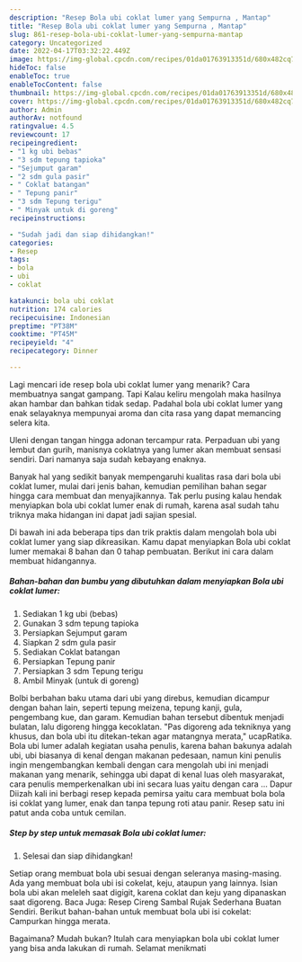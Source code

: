 ```yaml
---
description: "Resep Bola ubi coklat lumer yang Sempurna , Mantap"
title: "Resep Bola ubi coklat lumer yang Sempurna , Mantap"
slug: 861-resep-bola-ubi-coklat-lumer-yang-sempurna-mantap
category: Uncategorized
date: 2022-04-17T03:32:22.449Z
image: https://img-global.cpcdn.com/recipes/01da01763913351d/680x482cq70/bola-ubi-coklat-lumer-foto-resep-utama.jpg
hideToc: false
enableToc: true
enableTocContent: false
thumbnail: https://img-global.cpcdn.com/recipes/01da01763913351d/680x482cq70/bola-ubi-coklat-lumer-foto-resep-utama.jpg
cover: https://img-global.cpcdn.com/recipes/01da01763913351d/680x482cq70/bola-ubi-coklat-lumer-foto-resep-utama.jpg
author: Admin
authorAv: notfound
ratingvalue: 4.5
reviewcount: 17
recipeingredient:
- "1 kg ubi bebas"
- "3 sdm tepung tapioka"
- "Sejumput garam"
- "2 sdm gula pasir"
- " Coklat batangan"
- " Tepung panir"
- "3 sdm Tepung terigu"
- " Minyak untuk di goreng"
recipeinstructions:

- "Sudah jadi dan siap dihidangkan!"
categories:
- Resep
tags:
- bola
- ubi
- coklat

katakunci: bola ubi coklat 
nutrition: 174 calories
recipecuisine: Indonesian
preptime: "PT38M"
cooktime: "PT45M"
recipeyield: "4"
recipecategory: Dinner

---
```



Lagi mencari ide resep bola ubi coklat lumer yang menarik? Cara membuatnya sangat gampang. Tapi Kalau keliru mengolah maka hasilnya akan hambar dan bahkan tidak sedap. Padahal bola ubi coklat lumer yang enak selayaknya mempunyai aroma dan cita rasa yang dapat memancing selera kita.


Uleni dengan tangan hingga adonan tercampur rata. Perpaduan ubi yang lembut dan gurih, manisnya coklatnya yang lumer akan membuat sensasi sendiri. Dari namanya saja sudah kebayang enaknya.

Banyak hal yang sedikit banyak mempengaruhi kualitas rasa dari bola ubi coklat lumer, mulai dari jenis bahan, kemudian pemilihan bahan segar hingga cara membuat dan menyajikannya. Tak perlu pusing kalau hendak menyiapkan bola ubi coklat lumer enak di rumah, karena asal sudah tahu triknya maka hidangan ini dapat jadi sajian spesial.


Di bawah ini ada beberapa tips dan trik praktis dalam mengolah bola ubi coklat lumer yang siap dikreasikan. Kamu dapat menyiapkan Bola ubi coklat lumer memakai 8 bahan dan 0 tahap pembuatan. Berikut ini cara dalam membuat hidangannya.

<!--inarticleads1-->

##### Bahan-bahan dan bumbu yang dibutuhkan dalam menyiapkan Bola ubi coklat lumer:

1. Sediakan 1 kg ubi (bebas)
1. Gunakan 3 sdm tepung tapioka
1. Persiapkan Sejumput garam
1. Siapkan 2 sdm gula pasir
1. Sediakan  Coklat batangan
1. Persiapkan  Tepung panir
1. Persiapkan 3 sdm Tepung terigu
1. Ambil  Minyak (untuk di goreng)


Bolbi berbahan baku utama dari ubi yang direbus, kemudian dicampur dengan bahan lain, seperti tepung meizena, tepung kanji, gula, pengembang kue, dan garam. Kemudian bahan tersebut dibentuk menjadi bulatan, lalu digoreng hingga kecoklatan. &#34;Pas digoreng ada tekniknya yang khusus, dan bola ubi itu ditekan-tekan agar matangnya merata,&#34; ucapRatika. Bola ubi lumer adalah kegiatan usaha penulis, karena bahan bakunya adalah ubi, ubi biasanya di kenal dengan makanan pedesaan, namun kini penulis ingin mengembangkan kembali dengan cara mengolah ubi ini menjadi makanan yang menarik, sehingga ubi dapat di kenal luas oleh masyarakat, cara penulis memperkenalkan ubi ini secara luas yaitu dengan cara … Dapur Diizah kali ini berbagi resep kepada pemirsa yaitu cara membuat bola bola isi coklat yang lumer, enak dan tanpa tepung roti atau panir. Resep satu ini patut anda coba untuk cemilan. 

<!--inarticleads2-->

##### Step by step untuk memasak Bola ubi coklat lumer:


1. Selesai dan siap dihidangkan!

Setiap orang membuat bola ubi sesuai dengan seleranya masing-masing. Ada yang membuat bola ubi isi cokelat, keju, ataupun yang lainnya. Isian bola ubi akan meleleh saat digigit, karena coklat dan keju yang dipanaskan saat digoreng. Baca Juga: Resep Cireng Sambal Rujak Sederhana Buatan Sendiri. Berikut bahan-bahan untuk membuat bola ubi isi cokelat: Campurkan hingga merata. 

Bagaimana? Mudah bukan? Itulah cara menyiapkan bola ubi coklat lumer yang bisa anda lakukan di rumah. Selamat menikmati
